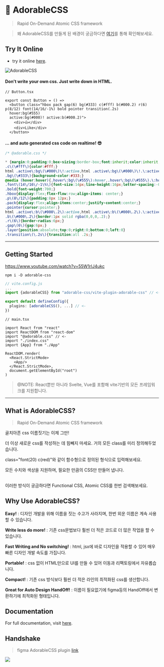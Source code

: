 # 🐳 AdorableCSS

> Rapid On-Demand Atomic CSS framework

> 왜 AdorableCSS를 만들게 된 배경이 궁금하다면 [여기](https://velog.io/@teo/adorable-css)를 통해 확인해보세요.

## Try It Online
- try it online [here](https://developer-1px.github.io/adorable-css/).

![AdorableCSS](https://images.velog.io/images/teo/post/dde8bc56-15d0-4fc0-a15a-f3c204f50494/AdorableCSS.gif)

#### Don't write your own css. Just write down in HTML.

```tsx
// Button.tsx

export const Button = () =>
  <button class="hbox pack gap(6) bg(#333) c(#fff) b(#000.2) r(6) p(8/12) font(14/16/-1%) bold pointer transition(.2s)
  hover:bg(#555)
  active:bg(#000)! active:b(#000.2)">
    <div>👍</div>
    <div>Like</div>
  </button>
```

#### ... and auto generated css code on realtime! 😎

```css
/* @adorable.css */

* {margin:0;padding:0;box-sizing:border-box;font:inherit;color:inherit;flex-shrink:0;}
.c\(\#fff\){color:#fff;}
html .active\:bg\(\#000\)\!:active,html .active\:bg\(\#000\)\!.\:active{background-color:#000!important;}
.bg\(\#333\){background-color:#333;}
@media (hover:hover){.hover\:bg\(\#555\):hover,.hover\:bg\(\#555\).\:hover{background-color:#555;}}
.font\(14\/16\/-1\%\){font-size:14px;line-height:16px;letter-spacing:-0.01em}
.bold{font-weight:700;}
.hbox{display:flex;flex-flow:row;align-items: center;}
.p\(8\/12\){padding:8px 12px;}
.pack{display:flex;align-items:center;justify-content:center;}
.pointer{cursor:pointer;}
html .active\:b\(\#000\.2\):active,html .active\:b\(\#000\.2\).\:active{border:1px solid rgba(0,0,0,.2);}
.b\(\#000\.2\){border:1px solid rgba(0,0,0,.2);}
.r\(6\){border-radius:6px;}
.gap\(6\){gap:6px;}
.layer{position:absolute;top:0;right:0;bottom:0;left:0}
.transition\(\.2s\){transition:all .2s;}
```

---

## Getting Started

https://www.youtube.com/watch?v=55W1rlJ4ukc

```
npm i -D adorable-css
```

```ts
// vite.config.js
...
import {adorableCSS} from "adorable-css/vite-plugin-adorable-css" // <-

export default defineConfig({
  plugins: [adorableCSS(), ...] // <-
})
```

```tsx
// main.tsx

import React from "react"
import ReactDOM from "react-dom"
import "@adorable.css" // <-
import "./index.css"
import {App} from "./App"

ReactDOM.render(
  <React.StrictMode>
    <App/>
  </React.StrictMode>,
  document.getElementById("root")
)
```
> @NOTE: React뿐만 아니라 Svelte, Vue를 포함해 vite기반의 모든 프레임워크를 지원합니다.

---

## What is AdorableCSS?
> Rapid On-Demand Atomic CSS framework

골치아픈 css 이름짓기는 이제 그만!

더 이상 새로운 css를 작성하는 데 힘빼지 마세요. 거의 모든 class를 미리 정의해두었습니다.

class="font(20) c(red)"와 같이 함수형으로 정의된 형식으로 입력해보세요.

모든 수치와 색상을 지원하며, 필요한 만큼의 CSS만 만들어 냅니다.

<br/>
이러한 방식이 궁금하다면 Functional CSS, Atomic CSS를 한번 검색해보세요.


## Why Use AdorableCSS?

**Easy!**
: 디자인 개발을 위해 이름을 짓는 수고가 사라지며, 한번 외운 이름은 계속 사용할 수 있습니다.

**Write less do more!**
: 기존 css문법보다 훨씬 더 적은 코드로 더 많은 작업을 할 수 있습니다.

**Fast Writing and No switching!**
: html, jsx에 바로 디자인을 적용할 수 있어 매우 빠른 디자인 개발 속도를 가집니다.

**Portable!**
: css 없이 HTML만으로 UI를 만들 수 있어 이동과 리팩토링에서 자유롭습니다.

**Compact!**
: 기존 css 방식보다 훨씬 더 적은 라인의 최적화된 css를 생산합니다.

**Great for Auto Design HandOff!**
: 이름이 필요없기에 figma등의 HandOff에서 변환하기에 최적화된 형태입니다.


## Documentation
For full documentation, visit [here](https://github.com/developer-1px/adorable-css/tree/master/src%5Badorable-css%5D).

## Handshake
> figma AdorableCSS plugin [link](https://github.com/developer-1px/adorable-css/tree/master/src%5Bfigma-handshake%5D)

![](https://images.velog.io/images/teo/post/579cdb7b-8819-4902-8f97-06c3400b2021/%E1%84%92%E1%85%AA%E1%84%86%E1%85%A7%E1%86%AB%20%E1%84%80%E1%85%B5%E1%84%85%E1%85%A9%E1%86%A8%202021-09-01%20%E1%84%8B%E1%85%A9%E1%84%92%E1%85%AE%203.17.17.mov.gif)

